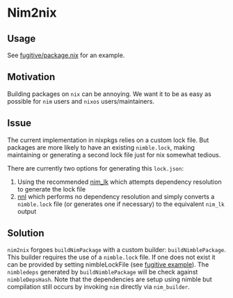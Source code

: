 # Nim2nix

## Usage

See [fugitive/package.nix](./pkgs/fugitive/package.nix) for an example.

## Motivation

Building packages on `nix` can be annoying.
We want it to be as easy as possible for `nim` users and `nixos` users/maintainers.

## Issue

The current implementation in nixpkgs relies on a custom lock file.
But packages are more likely to have an existing `nimble.lock`,
making maintaining or generating a second lock file just for nix somewhat tedious.

There are currently two options for generating this `lock.json`:

1. Using the recommended [nim_lk](https://nixos.org/manual/nixpkgs/stable/#nim-lockfiles) which attempts dependency resolution to generate the lock file
2. [nnl](https://github.com/daylinmorgan/nnl) which performs no dependency resolution and simply converts a `nimble.lock` file (or generates one if necessary) to the equivalent `nim_lk` output

## Solution

`nim2nix` forgoes `buildNimPackage` with a custom builder: `buildNimblePackage`.
This builder requires the use of a `nimble.lock` file.
If one does not exist it can be provided by setting nimbleLockFile (see [fugitive example](./pkg/fugitive/package.nix)).
The `nimbledeps` generated by `buildNimblePackage` will be check against `nimbleDepsHash`.
Note that the dependencies are setup using nimble but compilation still occurs by invoking `nim` directly via `nim_builder`.

